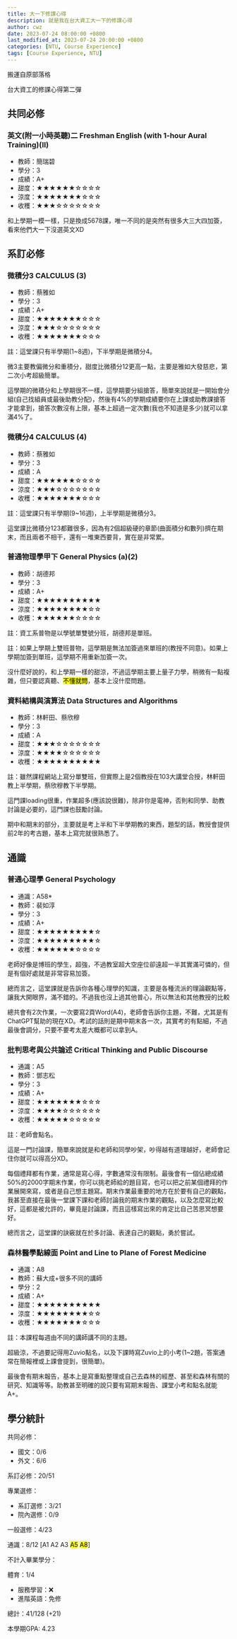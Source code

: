 ```yaml
---
title: 大一下修課心得
description: 就是我在台大資工大一下的修課心得
author: cwz
date: 2023-07-24 08:00:00 +0800
last_modified_at: 2023-07-24 20:00:00 +0800
categories: [NTU, Course Experience]
tags: [Course Experience, NTU]
---
```


搬運自原部落格

台大資工的修課心得第二彈

## 共同必修

### 英文(附一小時英聽)二 Freshman English (with 1-hour Aural Training)(Ⅱ)

- 教師：簡瑞碧
- 學分：3
- 成績：A+
- 甜度：<span class="clr-gold">★★★★★★</span>☆☆☆☆
- 涼度：<span class="clr-gold">★★★★★★★</span>☆☆☆
- 收穫：<span class="clr-gold">★★★</span>☆☆☆☆☆☆☆

和上學期一模一樣，只是換成5678課，唯一不同的是突然有很多大三大四加簽，看來他們大一下沒選英文XD

## 系訂必修

### 微積分3 CALCULUS (3)

- 教師：蔡雅如
- 學分：3
- 成績：A+
- 甜度：<span class="clr-gold">★★★★★★★</span>☆☆☆
- 涼度：<span class="clr-gold">★★★</span>☆☆☆☆☆☆☆
- 收穫：<span class="clr-gold">★★★★★★★</span>☆☆☆

註：這堂課只有半學期(1~8週)，下半學期是微積分4。

微3主要教偏微分和重積分，甜度比微積分12更高一點，主要是雅如大發慈悲，第二次小考超級簡單。

這學期的微積分和上學期很不一樣，這學期要分組搶答，簡單來說就是一開始會分組(自己找組員或最後助教分配)，然後有4%的學期成績要你在上課或助教課搶答才能拿到，搶答次數沒有上限，基本上超過一定次數(我也不知道是多少)就可以拿滿4%了。

### 微積分4 CALCULUS (4)

- 教師：蔡雅如
- 學分：3
- 成績：A
- 甜度：<span class="clr-gold">★★★★★★</span>☆☆☆☆
- 涼度：<span class="clr-gold">★★★</span>☆☆☆☆☆☆☆
- 收穫：<span class="clr-gold">★★★★★★★</span>☆☆☆

註：這堂課只有半學期(9~16週)，上半學期是微積分3。

這堂課比微積分123都難很多，因為有2個超級硬的章節(曲面積分和數列)擠在期末，而且兩者不相干，還有一堆東西要背，實在是非常累。

### 普通物理學甲下 General Physics (a)(2)

- 教師：胡德邦
- 學分：3
- 成績：A+
- 甜度：<span class="clr-gold">★★★★★★★★★★</span>
- 涼度：<span class="clr-gold">★★★★★★★★</span>☆☆
- 收穫：<span class="clr-gold">★★★★★★</span>☆☆☆☆

註：資工系普物是以學號單雙號分班，胡德邦是單班。

註：如果上學期上雙班普物，這學期是無法加簽過來單班的(教授不同意)。如果上學期加簽到單班，這學期不用重新加簽一次。

沒什麼好說的，和上學期一樣的甜涼，不過這學期主要上量子力學，稍微有一點複雜，但只要認真聽、<mark>不懂就問</mark>，基本上沒什麼問題。

### 資料結構與演算法 Data Structures and Algorithms

- 教師：林軒田、蔡欣穆
- 學分：3
- 成績：A
- 甜度：<span class="clr-gold">★★★</span>☆☆☆☆☆☆☆
- 涼度：<span class="clr-gold">★★★★</span>☆☆☆☆☆☆
- 收穫：<span class="clr-gold">★★★★★★★★★★</span>

註：雖然課程網站上寫分單雙班，但實際上是2個教授在103大講堂合授，林軒田教上半學期，蔡欣穆教下半學期。

這門課loading很重，作業超多(應該說很難)，除非你是電神，否則和同學、助教討論是必要的，這門課也鼓勵討論。

期中和期末的部分，主要就是考上半和下半學期教的東西，題型的話，教授會提供前2年的考古題，基本上寫完就很熟悉了。

## 通識

### 普通心理學 General Psychology

- 通識：A58*
- 教師：裴如淳
- 學分：3
- 成績：A+
- 甜度：<span class="clr-gold">★★★★★★★★★</span>☆
- 涼度：<span class="clr-gold">★★★★★★★★★</span>☆
- 收穫：<span class="clr-gold">★★★★★★</span>☆☆☆☆

老師好像是博班的學生，超強，不過教室超大空座位卻遠超一半其實滿可憐的，但是有個好處就是非常容易加簽。

總而言之，這堂課就是告訴你各種心理學的知識，主要是各種流派的理論觀點等，讓我大開眼界，滿不錯的。不過我也沒上過其他普心，所以無法和其他教授的比較

總共會有2次作業，一次要寫2頁Word(A4)，老師會告訴你主題，不難，尤其是有ChatGPT幫助的現在XD。考試的話則是期中期末各一次，其實考的有點細，不過最後會調分，只要不要考太差大概都可以拿到A。

### 批判思考與公共論述 Critical Thinking and Public Discourse

- 通識：A5
- 教師：鄧志松
- 學分：3
- 成績：A+
- 甜度：<span class="clr-gold">★★★★★★★</span>☆☆☆
- 涼度：<span class="clr-gold">★★★★</span>☆☆☆☆☆☆
- 收穫：<span class="clr-gold">★★★★★</span>☆☆☆☆☆

註：老師會點名。

這是一門討論課，簡單來說就是和老師和同學吵架，吵得越有道理越好，老師會記住你就可以得高分XD。

每個禮拜都有作業，通常是寫心得，字數通常沒有限制。最後會有一個佔總成績50%的2000字期末作業，你可以挑老師給的題目寫，也可以把之前某個禮拜的作業展開來寫，或者是自己想主題寫。期末作業最重要的地方在於要有自己的觀點，我甚至直接在最後一堂課下課和老師討論我的期末作業的觀點，以及怎麼寫比較好，這都是被允許的，畢竟是討論課，而且這樣寫出來的肯定比自己苦思冥想要好。

總而言之，這堂課的訣竅就在於多討論、表達自己的觀點，勇於嘗試。

### 森林醫學點線面 Point and Line to Plane of Forest Medicine

- 通識：A8
- 教師：蘇大成+很多不同的講師
- 學分：2
- 成績：A+
- 甜度：<span class="clr-gold">★★★★★★★★★★</span>
- 涼度：<span class="clr-gold">★★★★★★★★</span>☆☆
- 收穫：<span class="clr-gold">★★★★★★★</span>☆☆☆

註：本課程每週由不同的講師講不同的主題。

超級涼，不過要記得用Zuvio點名，以及下課時寫Zuvio上的小考(1~2題，答案通常在簡報裡或上課會提到，很簡單)。

最後會有期末報告，基本上是寫重點整理或自己去森林的經歷、甚至和森林有關的研究、知識等等。助教甚至明確的說只要有寫期末報告、課堂小考和點名就能A+。

## 學分統計

共同必修：
- 國文：0/6
- 外文：6/6

系訂必修：20/51

專業選修：
- 系訂選修：3/21
- 院內選修：0/9

一般選修：4/23

通識：8/12 [A1 A2 A3 <mark>A5</mark> <mark>A8</mark>]

不計入畢業學分：

體育：1/4
- 服務學習：❌
- 進階英語：免修

總計：41/128 (+21)

本學期GPA: 4.23
